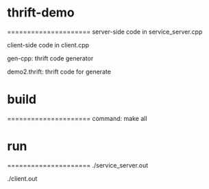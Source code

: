 # thrift-demo
=====================
server-side code in service_server.cpp

client-side code in client.cpp

gen-cpp: thrift code generator

demo2.thrift: thrift code for generate

# build
=====================
command: make all

# run
=====================
./service_server.out

./client.out
